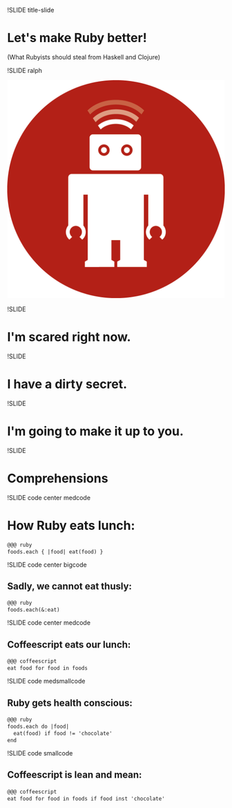 !SLIDE title-slide

# Let's make Ruby better! #

(What Rubyists should steal from Haskell and Clojure)


!SLIDE ralph

<img src="ralph.png">



!SLIDE

# I'm scared right now.


!SLIDE

# I have a dirty secret.


!SLIDE

# I'm going to make it up to you.


!SLIDE

# Comprehensions


!SLIDE code center medcode

# How Ruby eats lunch:

    @@@ ruby
    foods.each { |food| eat(food) }


!SLIDE code center bigcode

## Sadly, we cannot eat thusly:

    @@@ ruby
    foods.each(&:eat)


!SLIDE code center medcode

## Coffeescript eats our lunch:

    @@@ coffeescript
    eat food for food in foods

!SLIDE code medsmallcode 

## Ruby gets health conscious:

    @@@ ruby
    foods.each do |food|
      eat(food) if food != 'chocolate'
    end

!SLIDE code smallcode

## Coffeescript is lean and mean:

    @@@ coffeescript
    eat food for food in foods if food inst 'chocolate'
